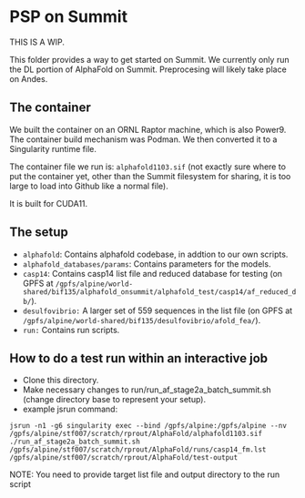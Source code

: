 # PSP on Summit

THIS IS A WIP.

This folder provides a way to get started on Summit. We currently only run the DL portion of AlphaFold on Summit. Preprocesing will likely take place on Andes.

## The container

We built the container on an ORNL Raptor machine, which is also Power9. The container build mechanism was Podman. We then converted it to a Singularity runtime file. 

The container file we run is: `alphafold1103.sif` (not exactly sure where to put the container yet, other than the Summit filesystem for sharing, it is too large to load into Github like a normal file).

It is built for CUDA11.

## The setup

- `alphafold`: Contains alphafold codebase, in addtion to our own scripts.  
- `alphafold_databases/params`: Contains parameters for the models. 
- `casp14`: Contains casp14 list file and reduced database for testing (on GPFS at `/gpfs/alpine/world-shared/bif135/alphafold_onsummit/alphafold_test/casp14/af_reduced_db/`).
- `desulfovibrio:` A larger set of 559 sequences in the list file (on GPFS at `/gpfs/alpine/world-shared/bif135/desulfovibrio/afold_fea/`).
- `run:` Contains run scripts. 


## How to do a test run within an interactive job

- Clone this directory.
- Make necessary changes to run/run_af_stage2a_batch_summit.sh (change directory base to represent your setup).
- example jsrun command:

```jsrun -n1 -g6 singularity exec --bind /gpfs/alpine:/gpfs/alpine --nv /gpfs/alpine/stf007/scratch/rprout/AlphaFold/alphafold1103.sif ./run_af_stage2a_batch_summit.sh /gpfs/alpine/stf007/scratch/rprout/AlphaFold/runs/casp14_fm.lst /gpfs/alpine/stf007/scratch/rprout/AlphaFold/test-output``` 

NOTE: You need to provide target list file and output directory to the run script

